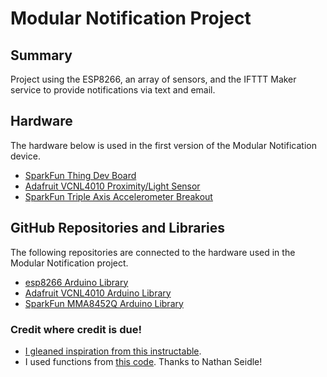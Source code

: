 # Modular Notification Project

## Summary
Project using the ESP8266, an array of sensors, and the IFTTT Maker service to provide notifications via text and email.

## Hardware
The hardware below is used in the first version of the Modular Notification device. 
* [SparkFun Thing Dev Board](https://www.sparkfun.com/products/13711)
* [Adafruit VCNL4010 Proximity/Light Sensor](https://www.adafruit.com/product/466)
* [SparkFun Triple Axis Accelerometer Breakout](https://www.sparkfun.com/products/12756)

## GitHub Repositories and Libraries
The following repositories are connected to the hardware used in the Modular Notification project. 
* [esp8266 Arduino Library](https://github.com/esp8266/Arduino)
* [Adafruit VCNL4010 Arduino Library](https://github.com/adafruit/Adafruit_VCNL4010)
* [SparkFun MMA8452Q Arduino Library](https://github.com/sparkfun/SparkFun_MMA8452Q_Arduino_Library/tree/V_1.1.0)

### Credit where credit is due! 
* [I gleaned inspiration from this instructable](http://www.instructables.com/id/ESP8266-to-IFTTT-Using-Arduino-IDE/).
* I used functions from [this code](https://github.com/sparkfun/MMA8452_Accelerometer/tree/master/Firmware/MMA842Q%20Sketches). Thanks to   Nathan Seidle!
